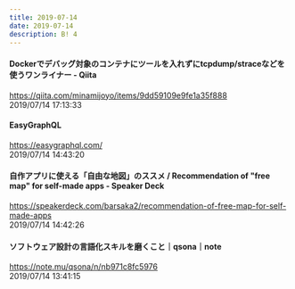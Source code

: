 ```yaml
---
title: 2019-07-14
date: 2019-07-14
description: B! 4
---
```


#### Dockerでデバッグ対象のコンテナにツールを入れずにtcpdump/straceなどを使うワンライナー - Qiita
https://qiita.com/minamijoyo/items/9dd59109e9fe1a35f888<br>
2019/07/14 17:13:33<br>


#### EasyGraphQL
https://easygraphql.com/<br>
2019/07/14 14:43:20<br>


#### 自作アプリに使える「自由な地図」のススメ / Recommendation of "free map" for self-made apps - Speaker Deck
https://speakerdeck.com/barsaka2/recommendation-of-free-map-for-self-made-apps<br>
2019/07/14 14:42:26<br>


#### ソフトウェア設計の言語化スキルを磨くこと｜qsona｜note
https://note.mu/qsona/n/nb971c8fc5976<br>
2019/07/14 13:41:15<br>


